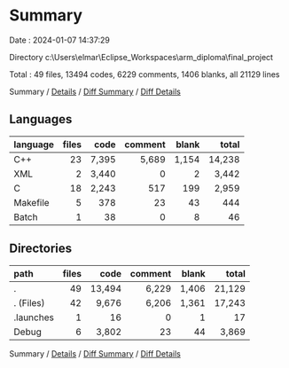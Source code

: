 # Summary

Date : 2024-01-07 14:37:29

Directory c:\\Users\\elmar\\Eclipse_Workspaces\\arm_diploma\\final_project

Total : 49 files,  13494 codes, 6229 comments, 1406 blanks, all 21129 lines

Summary / [Details](details.md) / [Diff Summary](diff.md) / [Diff Details](diff-details.md)

## Languages
| language | files | code | comment | blank | total |
| :--- | ---: | ---: | ---: | ---: | ---: |
| C++ | 23 | 7,395 | 5,689 | 1,154 | 14,238 |
| XML | 2 | 3,440 | 0 | 2 | 3,442 |
| C | 18 | 2,243 | 517 | 199 | 2,959 |
| Makefile | 5 | 378 | 23 | 43 | 444 |
| Batch | 1 | 38 | 0 | 8 | 46 |

## Directories
| path | files | code | comment | blank | total |
| :--- | ---: | ---: | ---: | ---: | ---: |
| . | 49 | 13,494 | 6,229 | 1,406 | 21,129 |
| . (Files) | 42 | 9,676 | 6,206 | 1,361 | 17,243 |
| .launches | 1 | 16 | 0 | 1 | 17 |
| Debug | 6 | 3,802 | 23 | 44 | 3,869 |

Summary / [Details](details.md) / [Diff Summary](diff.md) / [Diff Details](diff-details.md)